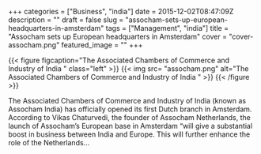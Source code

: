 +++
categories = ["Business", "india"]
date = 2015-12-02T08:47:09Z
description = ""
draft = false
slug = "assocham-sets-up-european-headquarters-in-amsterdam"
tags = ["Management", "india"]
title = "Assocham sets up European headquarters in Amsterdam"
cover = "cover-assocham.png"
featured_image = ""
+++

{{< figure figcaption="The Associated Chambers of Commerce and Industry of India " class="left" >}}
	{{< img src= "assocham.png"  alt="The Associated Chambers of Commerce and Industry of India " >}}
{{< /figure >}}

The Associated Chambers of Commerce and Industry of India (known as Assocham India) has officially opened its first Dutch branch in Amsterdam. According to Vikas Chaturvedi, the founder of Assocham Netherlands, the launch of Assocham’s European base in Amsterdam “will give a substantial boost in business between India and Europe. This will further enhance the role of the Netherlands...


